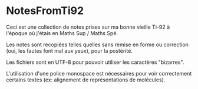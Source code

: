 # NotesFromTi92

Ceci est une collection de notes prises sur ma bonne vieille Ti-92 à l'époque où j'étais en Maths Sup / Maths Spé.

Les notes sont recopiées telles quelles sans remise en forme ou correction (oui, les fautes font mal aux yeux), pour la postérité.

Les fichiers sont en UTF-8 pour pouvoir utiliser les caractères "bizarres".

L'utilisation d'une police monospace est nécessaires pour voir correctement certains textes (ex: alignement de représentations de molécules).
